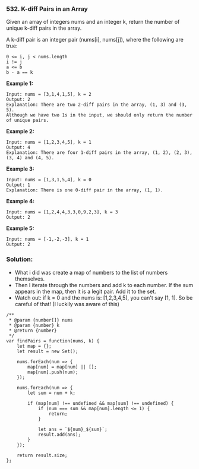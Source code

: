 ### 532. K-diff Pairs in an Array

Given an array of integers nums and an integer k, return the number of unique k-diff pairs in the array.

A k-diff pair is an integer pair (nums[i], nums[j]), where the following are true:
```
0 <= i, j < nums.length
i != j
a <= b
b - a == k
```
**Example 1:**
```
Input: nums = [3,1,4,1,5], k = 2
Output: 2
Explanation: There are two 2-diff pairs in the array, (1, 3) and (3, 5).
Although we have two 1s in the input, we should only return the number of unique pairs.
```

**Example 2:**
```
Input: nums = [1,2,3,4,5], k = 1
Output: 4
Explanation: There are four 1-diff pairs in the array, (1, 2), (2, 3), (3, 4) and (4, 5).
```

**Example 3:**
```
Input: nums = [1,3,1,5,4], k = 0
Output: 1
Explanation: There is one 0-diff pair in the array, (1, 1).
```

**Example 4:**
```
Input: nums = [1,2,4,4,3,3,0,9,2,3], k = 3
Output: 2
```

**Example 5:**
```
Input: nums = [-1,-2,-3], k = 1
Output: 2
```

### Solution:
- What i did was create a map of numbers to the list of numbers themselves.
- Then I iterate through the numbers and add k to each number. If the sum appears in the map, then it is a legit pair. Add it to the set.
- Watch out: if k = 0 and the nums is: [1,2,3,4,5], you can't say [1, 1]. So be careful of that! (I luckily was aware of this)

```
/**
 * @param {number[]} nums
 * @param {number} k
 * @return {number}
 */
var findPairs = function(nums, k) {
    let map = {};
    let result = new Set();
    
    nums.forEach(num => {
        map[num] = map[num] || [];
        map[num].push(num);
    });
    
    nums.forEach(num => {
        let sum = num + k;
        
        if (map[num] !== undefined && map[sum] !== undefined) {
            if (num === sum && map[num].length <= 1) {
                return;
            }
            
            let ans = `${num}_${sum}`;
            result.add(ans);
        }
    });
    
    return result.size;
};
```
